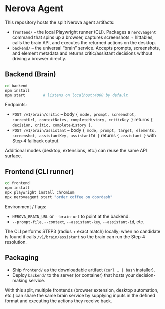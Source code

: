 # Nerova Agent

This repository hosts the split Nerova agent artifacts:

- `frontend/` – the local Playwright runner (CLI). Packages a `nerovaagent` command
  that spins up a browser, captures screenshots + hittables, calls the brain API,
  and executes the returned actions on the desktop.
- `backend/` – the universal “brain” service. Accepts prompts, screenshots, and
  element metadata and returns critic/assistant decisions without driving a
  browser directly.

## Backend (Brain)

```bash
cd backend
npm install
npm start        # listens on localhost:4000 by default
```

Endpoints:

- `POST /v1/brain/critic` – body `{ mode, prompt, screenshot, currentUrl, contextNotes, completeHistory, criticKey }`
  returns `{ decision, critic, completeHistory }`.
- `POST /v1/brain/assistant` – body `{ mode, prompt, target, elements, screenshot, assistantKey, assistantId }`
  returns `{ assistant }` with Step‑4 fallback output.

Additional modes (desktop, extensions, etc.) can reuse the same API surface.

## Frontend (CLI runner)

```bash
cd frontend
npm install
npx playwright install chromium
npx nerovaagent start "order coffee on doordash"
```

Environment / flags:

- `NEROVA_BRAIN_URL` or `--brain-url` to point at the backend.
- `--prompt-file`, `--context`, `--assistant-key`, `--assistant-id`, etc.

The CLI performs STEP3 (radius + exact match) locally; when no candidate is
found it calls `/v1/brain/assistant` so the brain can run the Step‑4 resolution.

## Packaging

- Ship `frontend/` as the downloadable artifact (`curl … | bash` installer).
- Deploy `backend/` to the server (or container) that hosts your decision-making
  service.

With this split, multiple frontends (browser extension, desktop automation,
etc.) can share the same brain service by supplying inputs in the defined
format and executing the actions they receive back.
